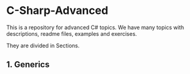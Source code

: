 <h1>C-Sharp-Advanced</h1>

<p>This is a repository for advanced C# topics. We have many topics with descriptions, readme files, examples and exercises.</p>

<p>They are divided in Sections.</p>

<h2>1. Generics</h2>


